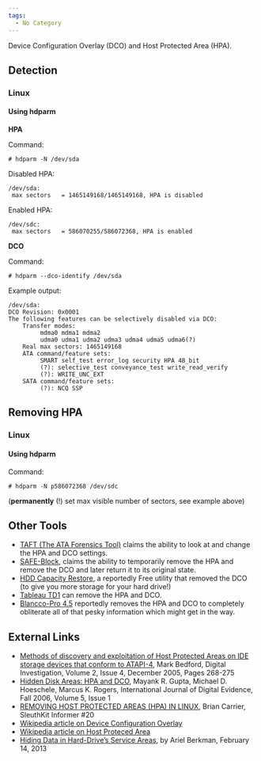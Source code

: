 ```yaml
---
tags:
  - No Category
---
```

Device Configuration Overlay (DCO) and Host Protected Area (HPA).

## Detection

### Linux

#### Using hdparm

**HPA**

Command:

    # hdparm -N /dev/sda

Disabled HPA:

    /dev/sda:
     max sectors   = 1465149168/1465149168, HPA is disabled

Enabled HPA:

    /dev/sdc:
     max sectors   = 586070255/586072368, HPA is enabled

**DCO**

Command:

    # hdparm --dco-identify /dev/sda

Example output:

    /dev/sda:
    DCO Revision: 0x0001
    The following features can be selectively disabled via DCO:
        Transfer modes:
             mdma0 mdma1 mdma2
             udma0 udma1 udma2 udma3 udma4 udma5 udma6(?)
        Real max sectors: 1465149168
        ATA command/feature sets:
             SMART self_test error_log security HPA 48_bit
             (?): selective_test conveyance_test write_read_verify
             (?): WRITE_UNC_EXT
        SATA command/feature sets:
             (?): NCQ SSP

## Removing HPA

### Linux

#### Using hdparm

Command:

    # hdparm -N p586072368 /dev/sdc

(**permanently** (!) set max visible number of sectors, see example
above)

## Other Tools

- [TAFT (The ATA Forensics Tool)](https://vidstromlabs.com/freetools/taft/)
  claims the ability to look at and change the HPA and DCO settings.
- [SAFE-Block](https://www.softpedia.com/get/Security/Security-Related/SAFE-Block.shtml),
  claims the ability to temporarily remove the HPA and remove the DCO
  and later return it to its original state.
- [HDD Capacity Restore](http://hddguru.com/software/2007.07.20-HDD-Capacity-Restore-Tool/),
  a reportedly Free utility that removed the DCO (to give you more
  storage for your hard drive!)
- [Tableau TD1](http://www.tableau.com/pdf/en/Tableau_TD1_Product_Brief.pdf) can
  remove the HPA and DCO.
- [Blancco-Pro 4.5](http://www.mp3cdsoftware.com/blancco---pro-download-292.htm)
  reportedly removes the HPA and DCO to completely obliterate all of
  that pesky information which might get in the way.

## External Links

- [Methods of discovery and exploitation of Host Protected Areas on IDE storage devices that conform to ATAPI-4](http://www.sciencedirect.com/science?_ob=ArticleURL&_udi=B7CW4-4HR72JM-2&_user=3326500&_rdoc=1&_fmt=&_orig=search&_sort=d&view=c&_acct=C000060280&_version=1&_urlVersion=0&_userid=3326500&md5=030e6e2928779b385c76658736d11b98),
  Mark Bedford, Digital Investigation, Volume 2, Issue 4, December 2005,
  Pages 268-275
- [Hidden Disk Areas: HPA and DCO](https://www.utica.edu/academic/institutes/ecii/publications/articles/EFE36584-D13F-2962-67BEB146864A2671.pdf),
  Mayank R. Gupta, Michael D. Hoeschele, Marcus K. Rogers, International
  Journal of Digital Evidence, Fall 2006, Volume 5, Issue 1
- [REMOVING HOST PROTECTED AREAS (HPA) IN LINUX](http://www.sleuthkit.org/informer/sleuthkit-informer-20.txt),
  Brian Carrier, SleuthKit Informer \#20
- [Wikipedia article on Device Configuration Overlay](https://en.wikipedia.org/wiki/Device_configuration_overlay)
- [Wikipedia article on Host Proteced Area](https://en.wikipedia.org/wiki/Host_protected_area)
- [Hiding Data in Hard-Drive’s Service Areas](http://www.recover.co.il/SA-cover/SA-cover.pdf),
  by Ariel Berkman, February 14, 2013
